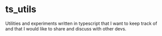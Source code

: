 # ts_utils
Utilities and experiments written in typescript that I want to keep track of and that I would like to share and discuss with other devs.
